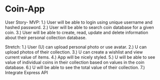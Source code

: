 # Coin-App
User Story-
MVP:
1.) User will be able to login using unique username and hashed password.
2.) User will be able to search coin database for a given coin.
3.) User will be able to create, read, update and delete information about their personal collection database.


Stretch:
1.) User (U) can upload personal photo or use avatar.
2.) U can upload photos of their collection.
3.) U can create a wishlist and view current value of items.
4.) App will be nicely styled.
5.) U will be able to see value of individual coins in their collection based on values in the coin database.
6.) U will be able to see the total value of their collection.
7.) Integrate Express API
